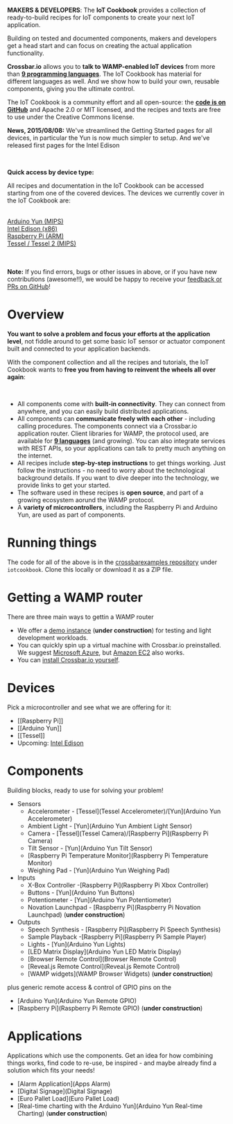<img id="cookbook_home_topimage" src="../static/img/iotcookbook/lego_duplo_smaller.jpg" alt="" style="float: right; max-width: 340px; margin: 20px; padding: 0;" />

**MAKERS & DEVELOPERS**: The **IoT Cookbook** provides a collection of ready-to-build recipes for IoT components to create your next IoT application.

Building on tested and documented components, makers and developers get a head start and can focus on creating the actual application functionality.

<strong>Crossbar.io</strong> allows you to <strong>talk to WAMP-enabled IoT devices</strong> from more than <strong><a href="http://wamp.ws/implementations/#libraries">9 programming languages</a></strong>. The IoT Cookbook has material for different languages as well. And we show how to build your own, reusable components, giving you the ultimate control.

The IoT Cookbook is a community effort and all open-source: the <b><a href="https://github.com/crossbario/crossbarexamples/tree/master/iotcookbook">code is on GitHub</a></b> and Apache 2.0 or MIT licensed, and the recipes and texts are free to use under the Creative Commons license.

<p class="note">
<b>News, 2015/08/08:</b> We've streamlined the Getting Started pages for all devices, in particular the Yun is now much simpler to setup. And we've released first pages for the Intel Edison
</p>
<br>

<b>Quick access by device type:</b>

All recipes and documentation in the IoT Cookbook can be accessed starting from one of the covered devices. The devices we currently cover in the IoT Cookbook are:
<br><br>

<div id="devices_quick_access">
   <div class="device">
      <a href="Arduino-Yun">
         Arduino Yun (MIPS)<br>
         <img class="cookbook_home_device" src="../static/img/iotcookbook/arduino_yun.jpg" alt="">
      </a>
   </div>
   <div class="device">
      <a href="Intel-Edison">
         Intel Edison (x86)<br>
         <img class="cookbook_home_device" src="../static/img/iotcookbook/edison/edison.jpg" alt="" >
      </a>
   </div>
   <div class="device">
      <a href="Raspberry-Pi">
         Raspberry Pi (ARM)<br>
         <img class="cookbook_home_device" src="../static/img/iotcookbook/raspberry_pi.jpg" alt="">
      </a>
   </div>
   <div class="device">
      <a href="Tessel">
         Tessel / Tessel 2 (MIPS)<br>
         <img class="cookbook_home_device" src="../static/img/iotcookbook/tessel.jpg" alt="" >
      </a>
   </div>
</div>

<div style="clear: both;">&nbsp;</div>

<br>

<p class="note">
<b>Note:</b>
If you find errors, bugs or other issues in above, or if you have new contributions (awesome!!), we would be happy to receive your <a href="https://github.com/crossbario/crossbarwww">feedback or PRs on GitHub</a>!
</p>


# Overview

<div class="cookbook_topbox_landingpage">
   <p>
      <b>You want to solve a problem and focus your efforts at the application level</b>, not fiddle around to get some basic IoT sensor or actuator component built and connected to your application backends.
   </p>
   <p>
      With the component collection and all the recipes and tutorials, the IoT Cookbook wants to <b>free you from having to reinvent the wheels all over again</b>:
   </p>
   <br>
   <ul>
      <li>
         All components come with <strong>built-in connectivity</strong>. They can connect from anywhere, and you can easily build distributed applications.
      </li>
      <li>
         All components can <strong>communicate freely with each other</strong> - including calling procedures. The components connect via a Crossbar.io application router. Client libraries for WAMP, the protocol used, are available for <strong><a href="http://wamp.ws/implementations/#libraries">9 languages</a></strong> (and growing). You can also integrate services with REST APIs, so your applications can talk to pretty much anything on the internet.
      </li>
      <li>
         All recipes include <strong>step-by-step instructions</strong> to get things working. Just follow the instructions - no need to worry about the technological background details. If you want to dive deeper into the technology, we provide links to get your started.
      </li>
      <li>
         The software used in these recipes is <strong>open source</strong>, and part of a growing ecosystem aorund the WAMP protocol.
      </li>
      <li>
         A <strong>variety of microcontrollers</strong>, including the Raspberry Pi and Arduino Yun, are used as part of components.
      </li>
   </ul>
</div>


# Running things

The code for all of the above is in the [crossbarexamples repository](https://github.com/crossbario/crossbarexamples) under `iotcookbook`. Clone this locally or download it as a ZIP file.

# Getting a WAMP router

There are three main ways to gettin a WAMP router

* We offer a [demo instance](../docs/Demo-Instance) (**under construction**) for testing and light development workloads.
* You can quickly spin up a virtual machine with Crossbar.io preinstalled. We suggest [Microsoft Azure](../docs/Setup-on-Microsoft-Azure), but [Amazon EC2](../docs/Setup-on-Amazon-EC2) also works.
* You can [install Crossbar.io yourself](../docs/Local-Installation).

# Devices

Pick a microcontroller and see what we are offering for it:

* [[Raspberry Pi]]
* [[Arduino Yun]]
* [[Tessel]]
* Upcoming: [Intel Edison](Intel-Edison-Setup)

<!--
<div id="cookbook_home_devices_container">
      <img class="cookbook_home_device" src="../static/img/iotcookbook/raspberry_pi.jpg" alt="">
      <img class="cookbook_home_device" src="../static/img/iotcookbook/arduino_yun.jpg" alt="">
      <img class="cookbook_home_device" src="../static/img/iotcookbook/tessel.jpg" alt="">
</div>
-->

# Components

Building blocks, ready to use for solving your problem!

* Sensors
   * Accelerometer - [Tessel](Tessel Accelerometer)/[Yun](Arduino Yun Accelerometer)
   * Ambient Light - [Yun](Arduino Yun Ambient Light Sensor)
   * Camera - [Tessel](Tessel Camera)/[Raspberry Pi](Raspberry Pi Camera)
   * Tilt Sensor - [Yun](Arduino Yun Tilt Sensor)
   * [Raspberry Pi Temperature Monitor](Raspberry Pi Temperature Monitor)
   * Weighing Pad - [Yun](Arduino Yun Weighing Pad)
* Inputs
   * X-Box Controller -[Raspberry Pi](Raspberry Pi Xbox Controller)
   * Buttons - [Yun](Arduino Yun Buttons)
   * Potentiometer - [Yun](Arduino Yun Potentiometer)
   * Novation Launchpad - [Raspberry Pi](Raspberry Pi Novation Launchpad) (**under construction**)
* Outputs
   * Speech Synthesis - [Raspberry Pi](Raspberry Pi Speech Synthesis)
   * Sample Playback -[Raspberry Pi](Raspberry Pi Sample Player)
   * Lights - [Yun](Arduino Yun Lights)
   * [LED Matrix Display](Arduino Yun LED Matrix Display)
   + [Browser Remote Control](Browser Remote Control)
   + [Reveal.js Remote Control](Reveal.js Remote Control)
   + [WAMP widgets](WAMP Browser Widgets) (**under construction**)


plus generic remote access & control of GPIO pins on the

* [Arduino Yun](Arduino Yun Remote GPIO)
* [Raspberry Pi](Raspberry Pi Remote GPIO) (**under construction**)

# Applications

Applications which use the components. Get an idea for how combining things works, find code to re-use, be inspired - and maybe already find a solution which fits your needs!

* [Alarm Application](Apps Alarm)
* [Digital Signage](Digital Signage)
* [Euro Pallet Load](Euro Pallet Load)
* [Real-time charting with the Arduino Yun](Arduino Yun Real-time Charting) (**under construction**)
